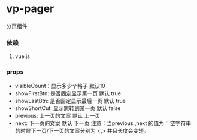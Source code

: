 vp-pager
========
分页组件

### 依赖 ###
1. vue.js

### props ###
* visibleCount：显示多少个格子 默认10
* showFirstBtn: 是否固定显示第一页 默认 true
* showLastBtn: 是否固定显示最后一页 默认 true
* showShortCut: 显示跳转到某一页 默认 false
* previous: 上一页的文案 默认 上一页
* next: 下一页的文案 默认 下一页
    注意：当previous ,next 的值为 '' 空字符串的时候下一页/下一页的文案分别为  <,> 并且长度会变短。




